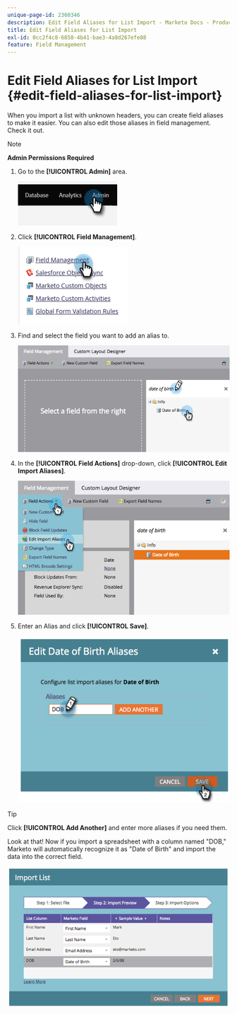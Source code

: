 ```yaml
---
unique-page-id: 2360346
description: Edit Field Aliases for List Import - Marketo Docs - Product Documentation
title: Edit Field Aliases for List Import
exl-id: 0cc2f4c8-6858-4b41-bae3-4a8d267efe88
feature: Field Management
---
```

# Edit Field Aliases for List Import {#edit-field-aliases-for-list-import}

When you import a list with unknown headers, you can create field aliases to make it easier. You can also edit those aliases in field management. Check it out.

>[!NOTE]
>
>**Admin Permissions Required**

1. Go to the **[!UICONTROL Admin]** area.

   ![](assets/edit-field-aliases-for-list-import-1.png)

1. Click **[!UICONTROL Field Management]**.

   ![](assets/edit-field-aliases-for-list-import-2.png)

1. Find and select the field you want to add an alias to.

   ![](assets/edit-field-aliases-for-list-import-3.png)

1. In the **[!UICONTROL Field Actions]** drop-down, click **[!UICONTROL Edit Import Aliases]**.

   ![](assets/edit-field-aliases-for-list-import-4.png)

1. Enter an Alias and click **[!UICONTROL Save]**.

   ![](assets/edit-field-aliases-for-list-import-5.png)

>[!TIP]
>
>Click **[!UICONTROL Add Another]** and enter more aliases if you need them.

Look at that! Now if you import a spreadsheet with a column named "DOB," Marketo will automatically recognize it as "Date of Birth" and import the data into the correct field.

![](assets/edit-field-aliases-for-list-import-6.png)
